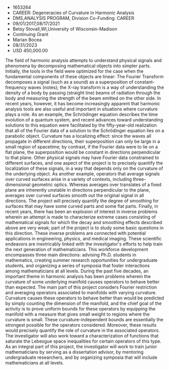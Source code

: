 
* 1653264
* CAREER: Degeneracies of Curvature in Harmonic Analysis
* DMS,ANALYSIS PROGRAM, Division Co-Funding: CAREER
* 09/01/2017,08/17/2021
* Betsy Stovall,WI,University of Wisconsin-Madison
* Continuing Grant
* Marian Bocea
* 08/31/2023
* USD 450,000.00

The field of harmonic analysis attempts to understand physical signals and
phenomena by decomposing mathematical objects into simpler parts. Initially, the
tools in the field were optimized for the case when the fundamental components
of these objects are linear: The Fourier Transform decomposes a signal (such as
a sound) as a superposition of constant-frequency waves (notes); the X-ray
transform is a way of understanding the density of a body by passing (straight
line) beams of radiation through the body and measuring the strength of the beam
emitted on the other side. In recent years, however, it has become increasingly
apparent that harmonic analysis tools are also useful and important in
situations where curvature plays a role. As an example, the Schrödinger equation
describes the time evolution of a quantum system, and recent advances toward
understanding solutions to this equation were facilitated by the fifty-year-old
realization that all of the Fourier data of a solution to the Schrödinger
equation lies on a parabolic object. Curvature has a localizing effect: since
the waves all propagate in different directions, their superposition can only be
large in a small region of spacetime; by contrast, if the Fourier data were to
lie on a flat plane, the superposition would be constant in directions
perpendicular to that plane. Other physical signals may have Fourier data
constrained to different surfaces, and one aspect of the project is to precisely
quantify the localization of these signals, in a way that depends only on the
curvature of the underlying object. As another example, operators that average
signals over curved surfaces arise in a variety of contexts, including three-
dimensional geometric optics. Whereas averages over translates of a fixed plane
are inherently unstable in directions perpendicular to the plane, averages over
curved surfaces smooth out the original signal in all directions. The project
will precisely quantify the degree of smoothing for surfaces that may have some
curved parts and some flat parts. Finally, in recent years, there has been an
explosion of interest in inverse problems wherein an attempt is made to
characterize extreme cases consisting of mathematical signals for which the
decay and smoothing effects described above are very weak; part of the project
is to study some basic questions in this direction. These inverse problems are
connected with potential applications in engineering, physics, and medical
imaging. These scientific endeavors are inextricably linked with the
investigator's efforts to help train the next generation of mathematicians. This
workforce development encompasses three main directions: advising Ph.D. students
in mathematics, creating summer research opportunities for undergraduate
students, and organizing a series of symposia that foster interactions among
mathematicians at all levels. During the past five decades, an important theme
in harmonic analysis has been problems wherein the curvature of some underlying
manifold causes operators to behave better than expected. The main part of this
project considers Fourier restriction and averaging operators associated to
manifolds with varying curvature. Curvature causes these operators to behave
better than would be predicted by simply counting the dimension of the manifold,
and the chief goal of the activity is to prove uniform bounds for these
operators by equipping the manifold with a measure that gives small weight to
regions where the curvature is small. These curvature-independent bounds are
essentially the strongest possible for the operators considered. Moreover, these
results would precisely quantify the role of curvature in the associated
operators. The investigator will also work toward a characterization of
functions that saturate the Lebesgue space inequalities for certain operators of
this type. As an integral part of this project, the investigator will work to
train junior mathematicians by serving as a dissertation advisor, by mentoring
undergraduate researchers, and by organizing symposia that will include
mathematicians at all levels.
